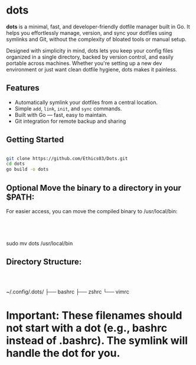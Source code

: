 # dots

**dots** is a minimal, fast, and developer-friendly dotfile manager built in Go. It helps you effortlessly manage, version, and sync your dotfiles using symlinks and Git, without the complexity of bloated tools or manual setup.

Designed with simplicity in mind, dots lets you keep your config files organized in a single directory, backed by version control, and easily portable across machines. Whether you're setting up a new dev environment or just want clean dotfile hygiene, dots makes it painless.

##  Features

-  Automatically symlink your dotfiles from a central location.
-  Simple `add`, `link`, `init`, and `sync` commands.
-  Built with Go — fast, easy to maintain.
-  Git integration for remote backup and sharing


##  Getting Started


```
```
```bash
git clone https://github.com/Ethics03/Dots.git
cd dots
go build -o dots
```


## Optional Move the binary to a directory in your $PATH:

For easier access, you can move the compiled binary to /usr/local/bin:

```bash
```
```bash
```
```
```
```bash
```
sudo mv dots /usr/local/bin


## Directory Structure: 


```bash
```
```bash
```
```
```
~/.config/.dots/
├── bashrc
├── zshrc
└── vimrc

# Important: These filenames should not start with a dot (e.g., bashrc instead of .bashrc). The symlink will handle the dot for you.










